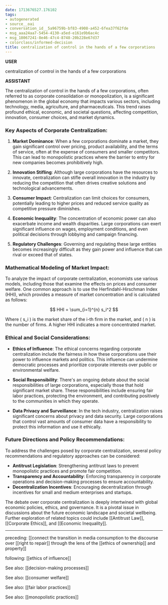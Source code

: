 ```yaml
---
date: 1713676527.176102
tags:
- autogenerated
- source__oai
- conversation_id__5a96759b-bf83-4908-a452-6fea37f62fde
- msg_aaa24aa7-5454-4130-a5ed-e161e9b6ac4c
- msg_18067241-8e46-47c4-8748-20b228e67d37
- colorclass/informed-decision
title: centralization of control in the hands of a few corporations
---
```


**USER**

centralization of control in the hands of a few corporations


**ASSISTANT**

The centralization of control in the hands of a few corporations, often referred to as corporate consolidation or monopolization, is a significant phenomenon in the global economy that impacts various sectors, including technology, media, agriculture, and pharmaceuticals. This trend raises profound ethical, economic, and societal questions, affecting competition, innovation, consumer choices, and market dynamics.

### Key Aspects of Corporate Centralization:

1. **Market Dominance**: When a few corporations dominate a market, they gain significant control over pricing, product availability, and the terms of service, often at the expense of consumers and smaller competitors. This can lead to monopolistic practices where the barrier to entry for new companies becomes prohibitively high.

2. **Innovation Stifling**: Although large corporations have the resources to innovate, centralization can stifle overall innovation in the industry by reducing the competition that often drives creative solutions and technological advancements.

3. **Consumer Impact**: Centralization can limit choices for consumers, potentially leading to higher prices and reduced service quality as competitive pressure diminishes.

4. **Economic Inequality**: The concentration of economic power can also exacerbate income and wealth disparities. Large corporations can exert significant influence on wages, employment conditions, and even political decisions through lobbying and campaign financing.

5. **Regulatory Challenges**: Governing and regulating these large entities becomes increasingly difficult as they gain power and influence that can rival or exceed that of states.

### Mathematical Modeling of Market Impact:

To analyze the impact of corporate centralization, economists use various models, including those that examine the effects on prices and consumer welfare. One common approach is to use the Herfindahl-Hirschman Index (HHI), which provides a measure of market concentration and is calculated as follows:

$$ HHI = \sum_{i=1}^{n} s_i^2 $$

Where \( s_i \) is the market share of the i-th firm in the market, and \( n \) is the number of firms. A higher HHI indicates a more concentrated market.

### Ethical and Social Considerations:

- **Ethics of Influence**: The ethical concerns regarding corporate centralization include the fairness in how these corporations use their power to influence markets and politics. This influence can undermine democratic processes and prioritize corporate interests over public or environmental welfare.

- **Social Responsibility**: There's an ongoing debate about the social responsibilities of large corporations, especially those that hold significant market share. These responsibilities include ensuring fair labor practices, protecting the environment, and contributing positively to the communities in which they operate.

- **Data Privacy and Surveillance**: In the tech industry, centralization raises significant concerns about privacy and data security. Large corporations that control vast amounts of consumer data have a responsibility to protect this information and use it ethically.

### Future Directions and Policy Recommendations:

To address the challenges posed by corporate centralization, several policy recommendations and regulatory approaches can be considered:

- **Antitrust Legislation**: Strengthening antitrust laws to prevent monopolistic practices and promote fair competition.
- **Transparency and Accountability**: Enforcing transparency in corporate operations and decision-making processes to ensure accountability.
- **Decentralization Incentives**: Encouraging decentralization through incentives for small and medium enterprises and startups.

The debate over corporate centralization is deeply intertwined with global economic policies, ethics, and governance. It is a pivotal issue in discussions about the future economic landscape and societal wellbeing. Further exploration of related topics could include [[Antitrust Law]], [[Corporate Ethics]], and [[Economic Inequality]].


---

preceding: [[connect the transition in media consumption to the discourse over [[right to repair]] through the lens of the [[ethics of ownership]] and property]]  


following: [[ethics of influence]]

See also: [[decision-making processes]]


See also: [[consumer welfare]]


See also: [[fair labor practices]]


See also: [[monopolistic practices]]